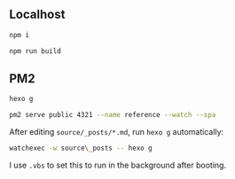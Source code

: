 ## Localhost

```sh
npm i
```

```sh
npm run build
```

## PM2

```sh
hexo g
```

```sh
pm2 serve public 4321 --name reference --watch --spa
```

After editing `source/_posts/*.md`, run `hexo g` automatically:

```sh
watchexec -w source\_posts -- hexo g
```

I use `.vbs` to set this to run in the background after booting.
